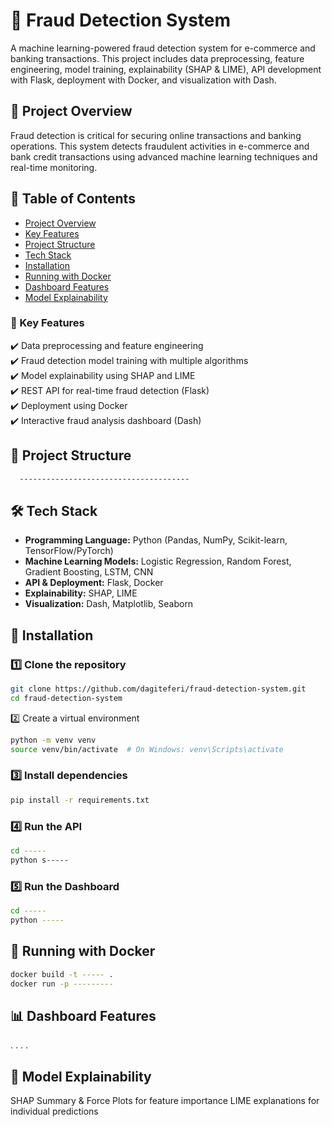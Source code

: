 # 🚀 Fraud Detection System  

A machine learning-powered fraud detection system for e-commerce and banking transactions. This project includes data preprocessing, feature engineering, model training, explainability (SHAP & LIME), API development with Flask, deployment with Docker, and visualization with Dash.  

## 📌 Project Overview  
Fraud detection is critical for securing online transactions and banking operations. This system detects fraudulent activities in e-commerce and bank credit transactions using advanced machine learning techniques and real-time monitoring.  

## 📑 Table of Contents  
- [Project Overview](#-project-overview)  
- [Key Features](#-key-features)  
- [Project Structure](#-project-structure)  
- [Tech Stack](#-tech-stack)  
- [Installation](#-installation)  
- [Running with Docker](#-running-with-docker)  
- [Dashboard Features](#-dashboard-features)  
- [Model Explainability](#-model-explainability)  


### 🔹 Key Features  
✔️ Data preprocessing and feature engineering  
✔️ Fraud detection model training with multiple algorithms  
✔️ Model explainability using SHAP and LIME  
✔️ REST API for real-time fraud detection (Flask)  
✔️ Deployment using Docker  
✔️ Interactive fraud analysis dashboard (Dash)  

## 📂 Project Structure  
 ```bash
   --------------------------------------
```

## 🛠 Tech Stack  
- **Programming Language:** Python (Pandas, NumPy, Scikit-learn, TensorFlow/PyTorch)  
- **Machine Learning Models:** Logistic Regression, Random Forest, Gradient Boosting, LSTM, CNN  
- **API & Deployment:** Flask, Docker  
- **Explainability:** SHAP, LIME  
- **Visualization:** Dash, Matplotlib, Seaborn  

## 🔧 Installation  

### 1️⃣ Clone the repository  
```sh
git clone https://github.com/dagiteferi/fraud-detection-system.git
cd fraud-detection-system
```
2️⃣ Create a virtual environment
```sh
python -m venv venv
source venv/bin/activate  # On Windows: venv\Scripts\activate
```
###  3️⃣ Install dependencies
```sh
pip install -r requirements.txt
```
### 4️⃣ Run the API
```sh
cd -----
python s-----
```
### 5️⃣ Run the Dashboard
```sh
cd -----
python -----
```
## 🚀 Running with Docker
```sh
docker build -t ----- .
docker run -p ---------
```
## 📊 Dashboard Features

. 
. 
. 
. 
## 📌 Model Explainability
SHAP Summary & Force Plots for feature importance
LIME explanations for individual predictions